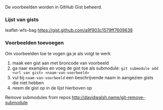 De voorbeelden worden in GitHub Gist beheerd. 

### Lijst van gists

leaflet-wfs-bag https://gist.github.com/a9f903c1579ff7609638

### Voorbeelden toevoegen

Om voorbeelden toe te vogen ga je als volgt te werk

1. maak een gist aan met broncode van voorbeeld
2. ga naar examples en voeg de gist toe als submodule: ```git submodule add <url van gist> <naam-van-voorbeeld>```
3. vul bij ```naam-van-voorbeeld``` een beschrijvende naam in aangezien gists die niet hebben
4. neem de gist op in de lijst hierboven op


Remove submodules from repos
http://davidwalsh.name/git-remove-submodule
